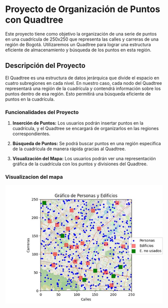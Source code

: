 # Proyecto de Organización de Puntos con Quadtree

Este proyecto tiene como objetivo la organización de una serie de puntos en una cuadrícula de 250x250 que representa las calles y carreras de una región de Bogotá. Utilizaremos un Quadtree para lograr una estructura eficiente de almacenamiento y búsqueda de los puntos en esta región.

## Descripción del Proyecto

El Quadtree es una estructura de datos jerárquica que divide el espacio en cuatro subregiones en cada nivel. En nuestro caso, cada nodo del Quadtree representará una región de la cuadrícula y contendrá información sobre los puntos dentro de esa región. Esto permitirá una búsqueda eficiente de puntos en la cuadrícula.

### Funcionalidades del Proyecto

1. **Inserción de Puntos:** Los usuarios podrán insertar puntos en la cuadrícula, y el Quadtree se encargará de organizarlos en las regiones correspondientes.

2. **Búsqueda de Puntos:** Se podrá buscar puntos en una región específica de la cuadrícula de manera rápida gracias al Quadtree.

3. **Visualización del Mapa:** Los usuarios podrán ver una representación gráfica de la cuadrícula con los puntos y divisiones del Quadtree.

### Visualizacion del mapa 
![Imagen del mapa](./mapaOrganizado.jpg)